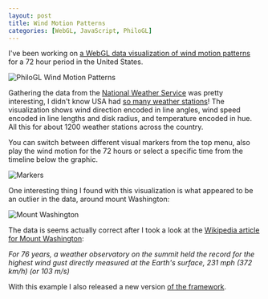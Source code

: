 ```yaml
--- 
layout: post
title: Wind Motion Patterns 
categories: [WebGL, JavaScript, PhiloGL]
---
```


I've been working on [a WebGL data visualization of wind motion
patterns](http://www.senchalabs.org/philogl/PhiloGL/examples/winds/) 
for a 72 hour period in the United States.

![PhiloGL Wind Motion Patterns](/blog/assets/winds/1.png)

Gathering the data from the [National Weather Service](http://www.nws.noaa.gov/climate/) 
was pretty interesting, I didn't know USA had [so many
weather stations](http://weather.rap.ucar.edu/surface/stations.txt)! The
visualization shows wind direction encoded in line angles, wind speed encoded
in line lengths and disk radius, and temperature encoded in hue. All
this for about 1200 weather stations across the country.

You can switch between different visual markers from the top menu, also
play the wind motion for the 72 hours or select a specific time from the
timeline below the graphic.

![Markers](/blog/assets/winds/3.png)

One interesting thing I found with this visualization is what appeared
to be an outlier in the data, around mount Washington:

![Mount Washington](/blog/assets/winds/2.png)

The data is seems actually correct after I took a look at the [Wikipedia
article for Mount Washington](http://en.wikipedia.org/wiki/Mount_Washington_(New_Hampshire)):

*For 76 years, a weather observatory on the summit held the record for the highest wind gust directly measured at the Earth's surface, 231 mph (372 km/h) (or 103 m/s)*

With this example I also released a new version [of the
framework](http://senchalabs.org/philogl).
